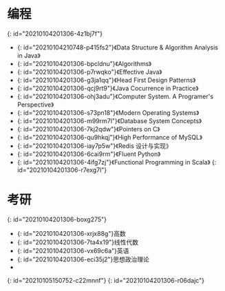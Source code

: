 # 编程
{: id="20210104201306-4z1bj7f"}

- {: id="20210104210748-p415fs2"}《Data Structure & Algorithm Analysis in Java》
- {: id="20210104201306-bpcldnu"}《Algorithms》
- {: id="20210104201306-p7rwqko"}《Effective Java》
- {: id="20210104201306-g3ja1qq"}《Head First Design Patterns》
- {: id="20210104201306-qcj9rt9"}《Java Cocurrence in Practice》
- {: id="20210104201306-ohj3adu"}《Computer System. A Programer's Perspective》
- {: id="20210104201306-s73pn18"}《Modern Operating Systems》
- {: id="20210104201306-m99rm7l"}《Database System Concepts》
- {: id="20210104201306-7kj2qdw"}《Pointers on C》
- {: id="20210104201306-qu9hkqj"}《High Performance of MySQL》
- {: id="20210104201306-iay7p5w"}《Redis 设计与实现》
- {: id="20210104201306-6cai9rm"}《Fluent Python》
- {: id="20210104201306-4ifg7zj"}《Functional Programming in Scala》
{: id="20210104201306-r7exg7l"}

# 考研
{: id="20210104201306-boxg275"}

- {: id="20210104201306-xrjx88g"}高数
- {: id="20210104201306-7ta4x19"}线性代数
- {: id="20210104201306-vx69c6a"}英语
- {: id="20210104201306-eci35j2"}思想政治理论
-
{: id="20210105150752-c22mnnf"}
{: id="20210104201306-r06dajc"}
